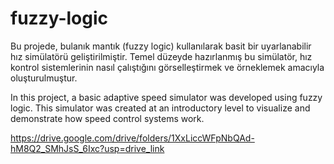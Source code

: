 # fuzzy-logic
Bu projede, bulanık mantık (fuzzy logic) kullanılarak basit bir uyarlanabilir hız simülatörü geliştirilmiştir. Temel düzeyde hazırlanmış bu simülatör, hız kontrol sistemlerinin nasıl çalıştığını görselleştirmek ve örneklemek amacıyla oluşturulmuştur.

In this project, a basic adaptive speed simulator was developed using fuzzy logic. This simulator was created at an introductory level to visualize and demonstrate how speed control systems work.


https://drive.google.com/drive/folders/1XxLiccWFpNbQAd-hM8Q2_SMhJsS_6Ixc?usp=drive_link

